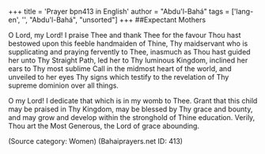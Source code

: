 +++
title = 'Prayer bpn413 in English'
author = "Abdu'l-Bahá"
tags = ['lang-en', '', "Abdu'l-Bahá", "unsorted"]
+++
##Expectant Mothers

O Lord, my Lord! I praise Thee and thank Thee for the favour Thou hast bestowed upon this feeble handmaiden of Thine, Thy maidservant who is supplicating and praying fervently to Thee, inasmuch as Thou hast guided her unto Thy Straight Path, led her to Thy luminous Kingdom, inclined her ears to Thy most sublime Call in the midmost heart of the world, and unveiled to her eyes Thy signs which testify to the revelation of Thy supreme dominion over all things.

O my Lord! I dedicate that which is in my womb to Thee. Grant that this child may be praised in Thy Kingdom, may be blessed by Thy grace and bounty, and may grow and develop within the stronghold of Thine education. Verily, Thou art the Most Generous, the Lord of grace abounding.

(Source category: Women)
(Bahaiprayers.net ID: 413)
